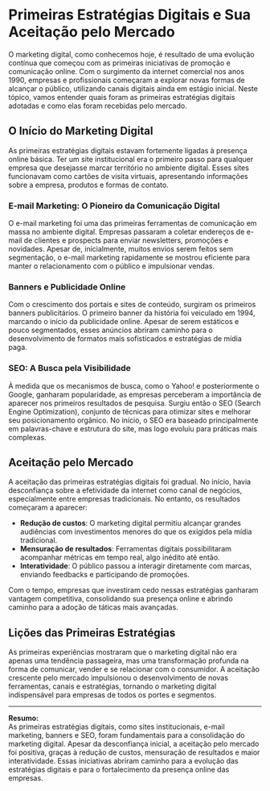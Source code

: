 # Primeiras Estratégias Digitais e Sua Aceitação pelo Mercado

O marketing digital, como conhecemos hoje, é resultado de uma evolução contínua que começou com as primeiras iniciativas de promoção e comunicação online. Com o surgimento da internet comercial nos anos 1990, empresas e profissionais começaram a explorar novas formas de alcançar o público, utilizando canais digitais ainda em estágio inicial. Neste tópico, vamos entender quais foram as primeiras estratégias digitais adotadas e como elas foram recebidas pelo mercado.

## O Início do Marketing Digital

As primeiras estratégias digitais estavam fortemente ligadas à presença online básica. Ter um site institucional era o primeiro passo para qualquer empresa que desejasse marcar território no ambiente digital. Esses sites funcionavam como cartões de visita virtuais, apresentando informações sobre a empresa, produtos e formas de contato.

### E-mail Marketing: O Pioneiro da Comunicação Digital

O e-mail marketing foi uma das primeiras ferramentas de comunicação em massa no ambiente digital. Empresas passaram a coletar endereços de e-mail de clientes e prospects para enviar newsletters, promoções e novidades. Apesar de, inicialmente, muitos envios serem feitos sem segmentação, o e-mail marketing rapidamente se mostrou eficiente para manter o relacionamento com o público e impulsionar vendas.

### Banners e Publicidade Online

Com o crescimento dos portais e sites de conteúdo, surgiram os primeiros banners publicitários. O primeiro banner da história foi veiculado em 1994, marcando o início da publicidade online. Apesar de serem estáticos e pouco segmentados, esses anúncios abriram caminho para o desenvolvimento de formatos mais sofisticados e estratégias de mídia paga.

### SEO: A Busca pela Visibilidade

À medida que os mecanismos de busca, como o Yahoo! e posteriormente o Google, ganharam popularidade, as empresas perceberam a importância de aparecer nos primeiros resultados de pesquisa. Surgiu então o SEO (Search Engine Optimization), conjunto de técnicas para otimizar sites e melhorar seu posicionamento orgânico. No início, o SEO era baseado principalmente em palavras-chave e estrutura do site, mas logo evoluiu para práticas mais complexas.

## Aceitação pelo Mercado

A aceitação das primeiras estratégias digitais foi gradual. No início, havia desconfiança sobre a efetividade da internet como canal de negócios, especialmente entre empresas tradicionais. No entanto, os resultados começaram a aparecer:

- **Redução de custos**: O marketing digital permitiu alcançar grandes audiências com investimentos menores do que os exigidos pela mídia tradicional.
- **Mensuração de resultados**: Ferramentas digitais possibilitaram acompanhar métricas em tempo real, algo inédito até então.
- **Interatividade**: O público passou a interagir diretamente com marcas, enviando feedbacks e participando de promoções.

Com o tempo, empresas que investiram cedo nessas estratégias ganharam vantagem competitiva, consolidando sua presença online e abrindo caminho para a adoção de táticas mais avançadas.

## Lições das Primeiras Estratégias

As primeiras experiências mostraram que o marketing digital não era apenas uma tendência passageira, mas uma transformação profunda na forma de comunicar, vender e se relacionar com o consumidor. A aceitação crescente pelo mercado impulsionou o desenvolvimento de novas ferramentas, canais e estratégias, tornando o marketing digital indispensável para empresas de todos os portes e segmentos.

---

**Resumo:**  
As primeiras estratégias digitais, como sites institucionais, e-mail marketing, banners e SEO, foram fundamentais para a consolidação do marketing digital. Apesar da desconfiança inicial, a aceitação pelo mercado foi positiva, graças à redução de custos, mensuração de resultados e maior interatividade. Essas iniciativas abriram caminho para a evolução das estratégias digitais e para o fortalecimento da presença online das empresas.